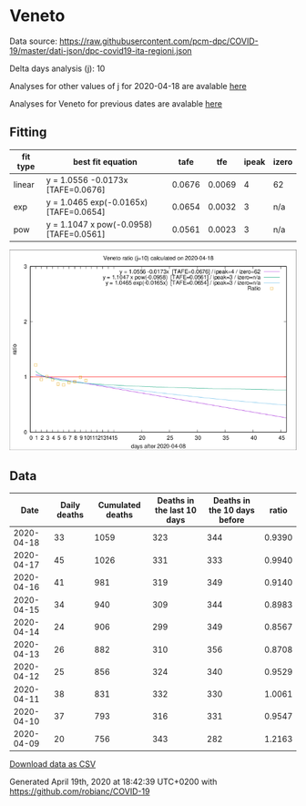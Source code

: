 # Veneto

Data source: https://raw.githubusercontent.com/pcm-dpc/COVID-19/master/dati-json/dpc-covid19-ita-regioni.json

Delta days analysis (j): 10

Analyses for other values of j for 2020-04-18 are avalable [here](../2020-04-18/README.md)

Analyses for Veneto for previous dates are avalable [here](../README.md)

## Fitting 
|fit type|best fit equation|tafe|tfe|ipeak|izero|
|-------|-----|--------|------|---|---|
|linear|y = 1.0556 -0.0173x  [TAFE=0.0676]|0.0676|0.0069|4|62|
|exp|y = 1.0465 exp(-0.0165x)  [TAFE=0.0654]|0.0654|0.0032|3|n/a|
|pow|y = 1.1047 x pow(-0.0958)  [TAFE=0.0561]|0.0561|0.0023|3|n/a|

![Plot](COVID-19_veneto_j10_2020-04-18.png)

## Data
|Date|Daily deaths|Cumulated deaths|Deaths in the last 10 days|Deaths in the 10 days before|ratio|
|----|----------|-----------|-------|--------------------|-----|
|2020-04-18|33|1059|323|344|0.9390|
|2020-04-17|45|1026|331|333|0.9940|
|2020-04-16|41|981|319|349|0.9140|
|2020-04-15|34|940|309|344|0.8983|
|2020-04-14|24|906|299|349|0.8567|
|2020-04-13|26|882|310|356|0.8708|
|2020-04-12|25|856|324|340|0.9529|
|2020-04-11|38|831|332|330|1.0061|
|2020-04-10|37|793|316|331|0.9547|
|2020-04-09|20|756|343|282|1.2163|

[Download data as CSV](COVID-19_veneto_j10_2020-04-18.csv)

Generated April 19th, 2020 at 18:42:39 UTC+0200 with https://github.com/robianc/COVID-19
